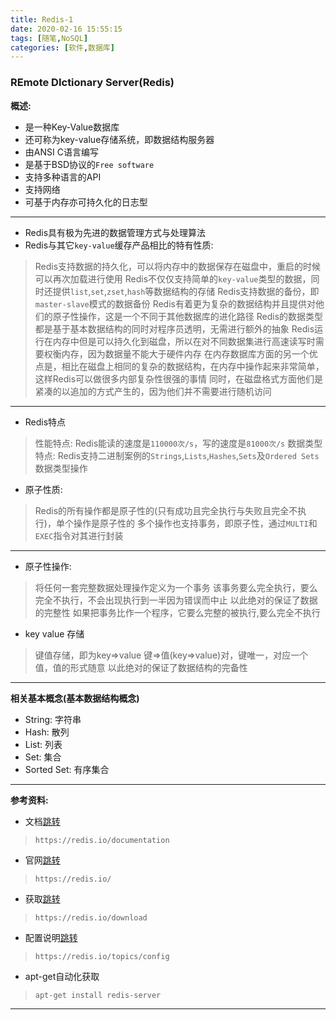 ```yaml
---
title: Redis-1
date: 2020-02-16 15:55:15
tags: [随笔,NoSQL]
categories: [软件,数据库]
---
```


### REmote DIctionary Server(Redis)

**概述:**

* 是一种Key-Value数据库
* 还可称为key-value存储系统，即数据结构服务器
* 由ANSI C语言编写
* 是基于BSD协议的`Free software`
* 支持多种语言的API
* 支持网络
* 可基于内存亦可持久化的日志型

---

* Redis具有极为先进的数据管理方式与处理算法
* Redis与其它`key-value`缓存产品相比的特有性质:
> Redis支持数据的持久化，可以将内存中的数据保存在磁盘中，重启的时候可以再次加载进行使用
> Redis不仅仅支持简单的`key-value`类型的数据，同时还提供`list`,`set`,`zset`,`hash`等数据结构的存储
> Redis支持数据的备份，即`master-slave`模式的数据备份
> Redis有着更为复杂的数据结构并且提供对他们的原子性操作，这是一个不同于其他数据库的进化路径
> Redis的数据类型都是基于基本数据结构的同时对程序员透明，无需进行额外的抽象
> Redis运行在内存中但是可以持久化到磁盘，所以在对不同数据集进行高速读写时需要权衡内存，因为数据量不能大于硬件内存
> 在内存数据库方面的另一个优点是，相比在磁盘上相同的复杂的数据结构，在内存中操作起来非常简单，这样Redis可以做很多内部复杂性很强的事情
> 同时，在磁盘格式方面他们是紧凑的以追加的方式产生的，因为他们并不需要进行随机访问

---

* Redis特点
> 性能特点: Redis能读的速度是`110000次/s`，写的速度是`81000次/s`
> 数据类型特点: Redis支持二进制案例的`Strings`,`Lists`,`Hashes`,`Sets`及`Ordered Sets`数据类型操作
* 原子性质:
> Redis的所有操作都是原子性的(只有成功且完全执行与失败且完全不执行)，单个操作是原子性的
> 多个操作也支持事务，即原子性，通过`MULTI`和`EXEC`指令对其进行封装

---

* 原子性操作:
> 将任何一套完整数据处理操作定义为一个事务
> 该事务要么完全执行，要么完全不执行，不会出现执行到一半因为错误而中止
> 以此绝对的保证了数据的完整性
> 如果把事务比作一个程序，它要么完整的被执行,要么完全不执行

* key value 存储
> 键值存储，即为key=>value
> 键=>值(key=>value)对，键唯一，对应一个值，值的形式随意
> 以此绝对的保证了数据结构的完备性

---

**相关基本概念(基本数据结构概念)**
* String: 字符串
* Hash: 散列
* List: 列表
* Set: 集合
* Sorted Set: 有序集合

---

**参考资料:**

* 文档[跳转](https://redis.io/documentation)
> `https://redis.io/documentation`

* 官网[跳转]( https://redis.io/)
> `https://redis.io/`

* 获取[跳转](https://redis.io/download)
> `https://redis.io/download`

* 配置说明[跳转](https://redis.io/topics/config)
> `https://redis.io/topics/config`

* apt-get自动化获取
> `apt-get install redis-server`

---
